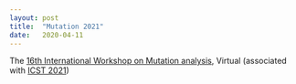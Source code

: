 ```yaml
---
layout: post
title:  "Mutation 2021"
date:   2020-04-11
---
```


The [16th International Workshop on Mutation analysis](/2021/), Virtual
(associated with [ICST 2021](https:/https://icst2021.icmc.usp.br/))
